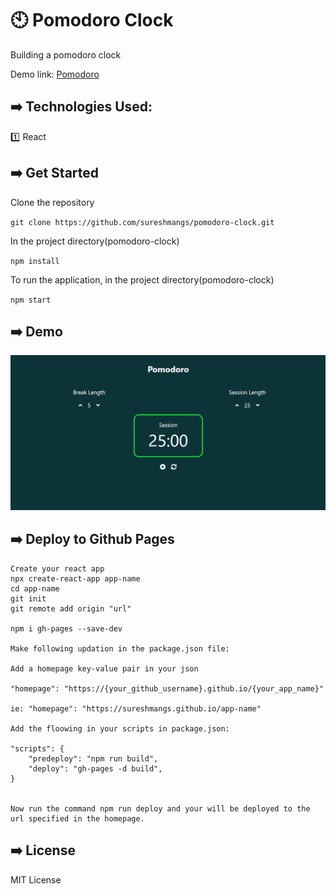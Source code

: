 # :clock10: Pomodoro Clock

Building a pomodoro clock

Demo link: [Pomodoro](https://sureshmangs.github.io/pomodoro-clock/)

## :arrow_right: Technologies Used:

:one: React

## :arrow_right: Get Started

Clone the repository

`git clone https://github.com/sureshmangs/pomodoro-clock.git`

In the project directory(pomodoro-clock)

`npm install`


To run the application, in the project directory(pomodoro-clock)

`npm start`


## :arrow_right: Demo


![pomodoro](./Demo/pomodoro.png "pomodoro")



## :arrow_right: Deploy to Github Pages

```
Create your react app
npx create-react-app app-name
cd app-name
git init
git remote add origin "url"

npm i gh-pages --save-dev

Make following updation in the package.json file:

Add a homepage key-value pair in your json

"homepage": "https://{your_github_username}.github.io/{your_app_name}"

ie: "homepage": "https://sureshmangs.github.io/app-name"

Add the floowing in your scripts in package.json:

"scripts": {
	"predeploy": "npm run build",
    "deploy": "gh-pages -d build",
}


Now run the command npm run deploy and your will be deployed to the url specified in the homepage.
```




## :arrow_right: License

MIT License


